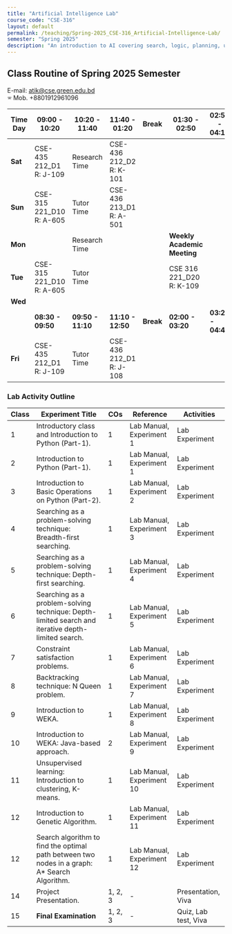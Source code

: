 ```yaml
---
title: "Artificial Intelligence Lab"
course_code: "CSE-316"
layout: default  
permalink: /teaching/Spring-2025_CSE-316_Artificial-Intelligence-Lab/
semester: "Spring 2025"
description: "An introduction to AI covering search, logic, planning, uncertainty, and NLP with real-world applications."
---
```

## Class Routine of Spring 2025 Semester
 
E-mail: [atik@cse.green.edu.bd](mailto:atik@cse.green.edu.bd)  
🕾 Mob. +8801912961096  

| **Time** <br> **Day** | **09:00 - 10:20** | **10:20 - 11:40** | **11:40 - 01:20** | **Break** | **01:30 - 02:50** | **02:50 - 04:10** |
|----------|-------------------|-------------------|-------------------|-----------|-------------------|-------------------|
| **Sat**  | CSE-435 212_D1 R: J-109 | Research Time | CSE-436 212_D2 R: K-101 |           |                   |                   |
| **Sun**  | CSE-315 221_D10 R: A-605 | Tutor Time | CSE-436 213_D1 R: A-501 |           |                   |                   |
| **Mon**  |                   | Research Time |                   |           | **Weekly Academic Meeting** |                   |
| **Tue**  | CSE-315 221_D10 R: A-605 | Tutor Time |                   |           | CSE 316 221_D20 R: K-109 |                   |
| **Wed**  |                   |                   |                   |           |                   |                   |
|          | **08:30 - 09:50** | **09:50 - 11:10** | **11:10 - 12:50** | **Break** | **02:00 - 03:20** | **03:20 - 04:40** |
| **Fri**  | CSE-435 212_D1 R: J-109 | Tutor Time | CSE-436 212_D1 R: J-108 |           |                   |                   |

### Lab Activity Outline

| Class | Experiment Title | COs | Reference | Activities |
|-------|-----------------|-----|-----------|------------|
| 1     | Introductory class and Introduction to Python (Part-1). | 1 | Lab Manual, Experiment 1 | Lab Experiment |
| 2     | Introduction to Python (Part-1). | 1 | Lab Manual, Experiment 1 | Lab Experiment |
| 3     | Introduction to Basic Operations on Python (Part-2). | 1 | Lab Manual, Experiment 2 | Lab Experiment |
| 4     | Searching as a problem-solving technique: Breadth-first searching. | 1 | Lab Manual, Experiment 3 | Lab Experiment |
| 5     | Searching as a problem-solving technique: Depth-first searching. | 1 | Lab Manual, Experiment 4 | Lab Experiment |
| 6     | Searching as a problem-solving technique: Depth-limited search and iterative depth-limited search. | 1 | Lab Manual, Experiment 5 | Lab Experiment |
| 7     | Constraint satisfaction problems. | 1 | Lab Manual, Experiment 6 | Lab Experiment |
| 8     | Backtracking technique: N Queen problem. | 1 | Lab Manual, Experiment 7 | Lab Experiment |
| 9     | Introduction to WEKA. | 1 | Lab Manual, Experiment 8 | Lab Experiment |
| 10    | Introduction to WEKA: Java-based approach. | 2 | Lab Manual, Experiment 9 | Lab Experiment |
| 11    | Unsupervised learning: Introduction to clustering, K-means. | 1 | Lab Manual, Experiment 10 | Lab Experiment |
| 12    | Introduction to Genetic Algorithm. | 1 | Lab Manual, Experiment 11 | Lab Experiment |
| 12    | Search algorithm to find the optimal path between two nodes in a graph: A* Search Algorithm. | 1 | Lab Manual, Experiment 12 | Lab Experiment |
| 14    | Project Presentation. | 1, 2, 3 | - | Presentation, Viva |
| 15    | **Final Examination** | 1, 2, 3 | - | Quiz, Lab test, Viva |
